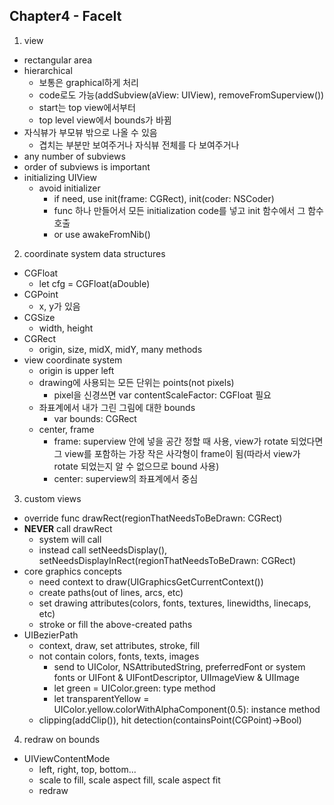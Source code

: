## Chapter4 - FaceIt

1. view
  - rectangular area
  - hierarchical
    * 보통은 graphical하게 처리
    * code로도 가능(addSubview(aView: UIView), removeFromSuperview())
    * start는 top view에서부터
    * top level view에서 bounds가 바뀜
  - 자식뷰가 부모뷰 밖으로 나올 수 있음
    * 겹치는 부분만 보여주거나 자식뷰 전체를 다 보여주거나
  - any number of subviews
  - order of subviews is important
  - initializing UIView
    * avoid initializer
      + if need, use init(frame: CGRect), init(coder: NSCoder)
      + func 하나 만들어서 모든 initialization code를 넣고 init 함수에서 그 함수 호출
      + or use awakeFromNib()
2. coordinate system data structures
  - CGFloat
    * let cfg = CGFloat(aDouble)
  - CGPoint
    * x, y가 있음
  - CGSize
    * width, height
  - CGRect
    * origin, size, midX, midY, many methods
  - view coordinate system
    * origin is upper left
    * drawing에 사용되는 모든 단위는 points(not pixels)
      + pixel을 신경쓰면 var contentScaleFactor: CGFloat 필요
    * 좌표계에서 내가 그린 그림에 대한 bounds
      + var bounds: CGRect
    * center, frame
      + frame: superview 안에 넣을 공간 정할 때 사용, view가 rotate 되었다면 그 view를 포함하는 가장 작은 사각형이 frame이 됨(따라서 view가 rotate 되었는지 알 수 없으므로 bound 사용)
      + center: superview의 좌표계에서 중심
3. custom views
  - override func drawRect(regionThatNeedsToBeDrawn: CGRect)
  - **NEVER** call drawRect
    * system will call
    * instead call setNeedsDisplay(), setNeedsDisplayInRect(regionThatNeedsToBeDrawn: CGRect)
  - core graphics concepts
    * need context to draw(UIGraphicsGetCurrentContext())
    * create paths(out of lines, arcs, etc)
    * set drawing attributes(colors, fonts, textures, linewidths, linecaps, etc)
    * stroke or fill the above-created paths
  - UIBezierPath
    * context, draw, set attributes, stroke, fill
    * not contain colors, fonts, texts, images
      + send to UIColor, NSAttributedString, preferredFont or system fonts or UIFont & UIFontDescriptor, UIImageView & UIImage
      + let green = UIColor.green: type method
      + let transparentYellow = UIColor.yellow.colorWithAlphaComponent(0.5): instance method
    * clipping(addClip()), hit detection(containsPoint(CGPoint)->Bool)
4. redraw on bounds
  - UIViewContentMode
    * left, right, top, bottom...
    * scale to fill, scale aspect fill, scale aspect fit
    * redraw
